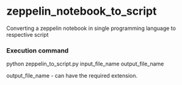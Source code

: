 # zeppelin_notebook_to_script
Converting a zeppelin notebook in single programming language to respective script

### Execution command
python zeppelin_to_script.py input_file_name output_file_name

output_file_name - can have the required extension.
